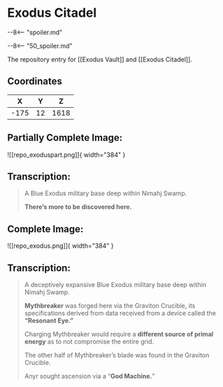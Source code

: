 # Exodus Citadel

--8<-- "spoiler.md"

--8<-- "50_spoiler.md"

The repository entry for [[Exodus Vault]] and [[Exodus Citadel]].

## Coordinates
| **X** | **Y** | **Z** |
| :---: | :---: | :---: |
| -175 |  12  | 1618 |

## Partially Complete Image:

![[repo_exoduspart.png]]{ width="384" }

## Transcription:
> A Blue Exodus military base deep within Nimahj Swamp.
>
> **There’s more to be discovered here.**


## Complete Image:

![[repo_exodus.png]]{ width="384" }

## Transcription:
> A deceptively expansive Blue Exodus military base deep within Nimahj Swamp.
>
> **Mythbreaker** was forged here via the Graviton Crucible, its specifications derived from data received from a device called the **“Resonant Eye.”**
>
> Charging Mythbreaker would require a **different source of primal energy** as to not compromise the entire grid.
>
> The other half of Mythbreaker’s blade was found in the Graviton Crucible.
>
> Anyr sought ascension via a “**God Machine.**”
